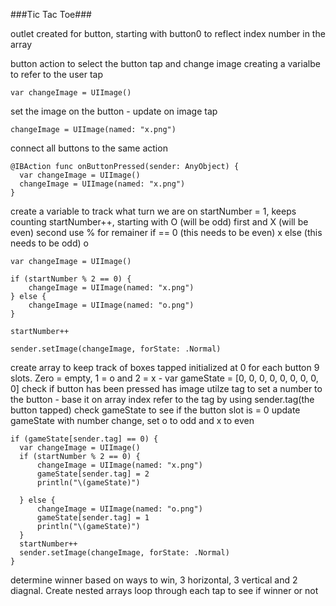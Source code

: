 ###Tic Tac Toe###

outlet created for button, starting with button0 to reflect index number in the array

button action to select the button tap and change image
  creating a varialbe to refer to the user tap
  ```
  var changeImage = UIImage()
  ```
  set the image on the button - update on image tap
  ```
  changeImage = UIImage(named: "x.png")
  ```
  connect all buttons to the same action
  ```
  @IBAction func onButtonPressed(sender: AnyObject) {
    var changeImage = UIImage()
    changeImage = UIImage(named: "x.png")   
  }
  ```
create a variable to track what turn we are on startNumber = 1, keeps counting startNumber++, starting with O (will be odd) first and X (will be even) second
  use % for remainer
  if == 0 (this needs to be even)
    x
  else (this needs to be odd)
    o
  ```
  var changeImage = UIImage()

  if (startNumber % 2 == 0) {
      changeImage = UIImage(named: "x.png")
  } else {
      changeImage = UIImage(named: "o.png")
  }

  startNumber++

  sender.setImage(changeImage, forState: .Normal)
 ```
create array to keep track of boxes tapped initialized at 0 for each button 9 slots. Zero = empty, 1 = o and 2 = x - var gameState = [0, 0, 0, 0, 0, 0, 0, 0, 0]
  check if button has been pressed has image
  utilze tag to set a number to the button - base it on array index
  refer to the tag by using sender.tag(the button tapped)
  check gameState to see if the button slot is = 0 
  update gameState with number change, set o to odd and x to even
  ```
  if (gameState[sender.tag] == 0) {
    var changeImage = UIImage()
    if (startNumber % 2 == 0) {
        changeImage = UIImage(named: "x.png")
        gameState[sender.tag] = 2
        println("\(gameState)")

    } else {
        changeImage = UIImage(named: "o.png")
        gameState[sender.tag] = 1
        println("\(gameState)")
    }
    startNumber++
    sender.setImage(changeImage, forState: .Normal)
  }
  ```
determine winner based on ways to win, 3 horizontal, 3 vertical and 2 diagnal. Create nested arrays loop through each tap to see if winner or not








